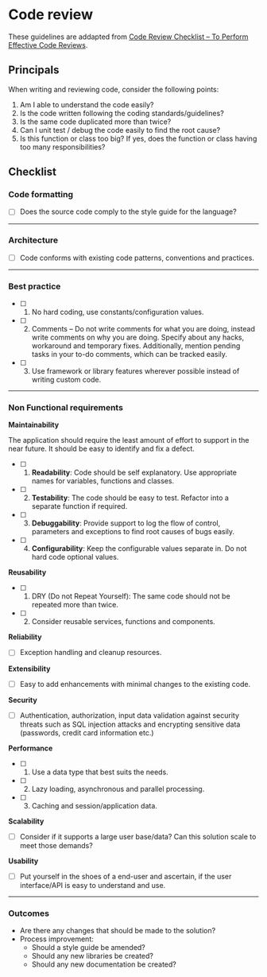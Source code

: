 # Code review

These guidelines are addapted from [Code Review Checklist – To Perform Effective Code Reviews](https://www.evoketechnologies.com/blog/code-review-checklist-perform-effective-code-reviews/).

## Principals

When writing and reviewing code, consider the following points:

1. Am I able to understand the code easily?
2. Is the code written following the coding standards/guidelines?
3. Is the same code duplicated more than twice?
4. Can I unit test / debug the code easily to find the root cause?
5. Is this function or class too big? If yes, does the function or class having too many responsibilities?

##  Checklist

### Code formatting

- [ ] Does the source code comply to the style guide for the language?

---

### Architecture

- [ ] Code conforms with existing code patterns, conventions and practices.

---

### Best practice

- [ ] 1. No hard coding, use constants/configuration values.
- [ ] 2. Comments – Do not write comments for what you are doing, instead write comments on why you are doing. Specify about any hacks, workaround and temporary fixes. Additionally, mention pending tasks in your to-do comments, which can be tracked easily.
- [ ] 3. Use framework or library features wherever possible instead of writing custom code.

---

### Non Functional requirements

__Maintainability__

The application should require the least amount of effort to support in the near future. It should be easy to identify and fix a defect.

  - [ ] 1. __Readability__: Code should be self explanatory. Use appropriate names for variables, functions and classes.
  - [ ] 2. __Testability__: The code should be easy to test. Refactor into a separate function if required.
  - [ ] 3. __Debuggability__: Provide support to log the flow of control, parameters and exceptions to find root causes of bugs easily.
  - [ ] 4. __Configurability__: Keep the configurable values separate in. Do not hard code optional values.
  
__Reusability__

  - [ ] 1. DRY (Do not Repeat Yourself): The same code should not be repeated more than twice.
  - [ ] 2. Consider reusable services, functions and components.
  
__Reliability__

- [ ] Exception handling and cleanup resources.

__Extensibility__

- [ ] Easy to add enhancements with minimal changes to the existing code.

__Security__

- [ ] Authentication, authorization, input data validation against security threats such as SQL injection attacks and encrypting sensitive data (passwords, credit card information etc.)

__Performance__

  - [ ] 1. Use a data type that best suits the needs.
  - [ ] 2. Lazy loading, asynchronous and parallel processing.
  - [ ] 3. Caching and session/application data.
  
__Scalability__

- [ ] Consider if it supports a large user base/data? Can this solution scale to meet those demands?

__Usability__

- [ ] Put yourself in the shoes of a end-user and ascertain, if the user interface/API is easy to understand and use.

---

### Outcomes

* Are there any changes that should be made to the solution?
* Process improvement:
   * Should a style guide be amended?
   * Should any new libraries be created?
   * Should any new documentation be created?
